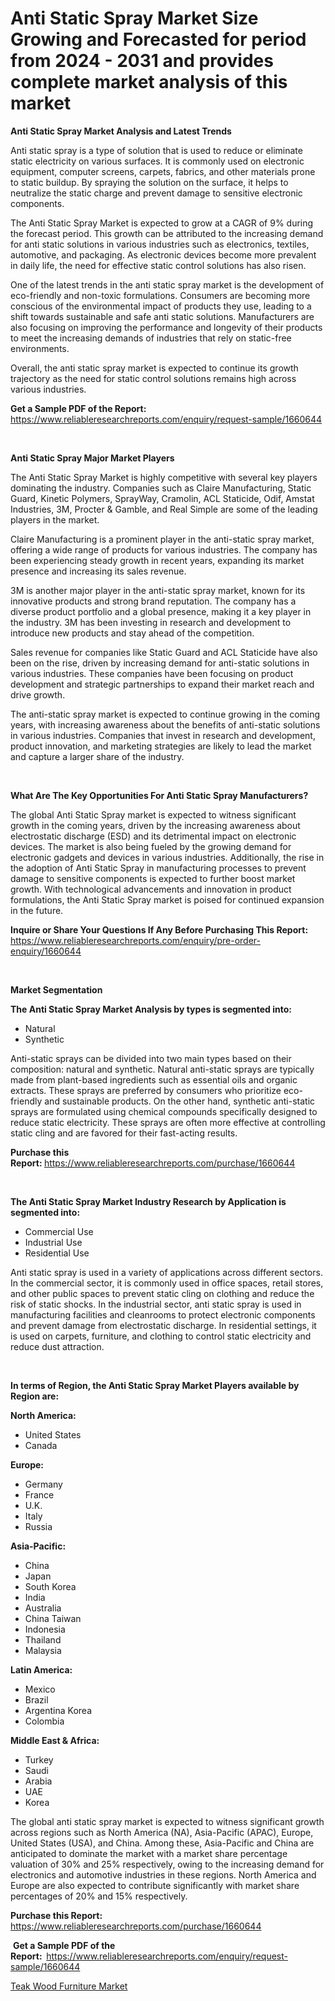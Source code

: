 <p><h1>Anti Static Spray Market Size Growing and Forecasted for period from 2024 - 2031 and provides complete market analysis of this market</h1></p><p><strong>Anti Static Spray Market Analysis and Latest Trends</strong></p>
<p><p>Anti static spray is a type of solution that is used to reduce or eliminate static electricity on various surfaces. It is commonly used on electronic equipment, computer screens, carpets, fabrics, and other materials prone to static buildup. By spraying the solution on the surface, it helps to neutralize the static charge and prevent damage to sensitive electronic components.</p><p>The Anti Static Spray Market is expected to grow at a CAGR of 9% during the forecast period. This growth can be attributed to the increasing demand for anti static solutions in various industries such as electronics, textiles, automotive, and packaging. As electronic devices become more prevalent in daily life, the need for effective static control solutions has also risen.</p><p>One of the latest trends in the anti static spray market is the development of eco-friendly and non-toxic formulations. Consumers are becoming more conscious of the environmental impact of products they use, leading to a shift towards sustainable and safe anti static solutions. Manufacturers are also focusing on improving the performance and longevity of their products to meet the increasing demands of industries that rely on static-free environments.</p><p>Overall, the anti static spray market is expected to continue its growth trajectory as the need for static control solutions remains high across various industries.</p></p>
<p><strong>Get a Sample PDF of the Report:&nbsp;</strong> <a href="https://www.reliableresearchreports.com/enquiry/request-sample/1660644">https://www.reliableresearchreports.com/enquiry/request-sample/1660644</a></p>
<p>&nbsp;</p>
<p><strong>Anti Static Spray Major Market Players</strong></p>
<p><p>The Anti Static Spray Market is highly competitive with several key players dominating the industry. Companies such as Claire Manufacturing, Static Guard, Kinetic Polymers, SprayWay, Cramolin, ACL Staticide, Odif, Amstat Industries, 3M, Procter & Gamble, and Real Simple are some of the leading players in the market. </p><p>Claire Manufacturing is a prominent player in the anti-static spray market, offering a wide range of products for various industries. The company has been experiencing steady growth in recent years, expanding its market presence and increasing its sales revenue. </p><p>3M is another major player in the anti-static spray market, known for its innovative products and strong brand reputation. The company has a diverse product portfolio and a global presence, making it a key player in the industry. 3M has been investing in research and development to introduce new products and stay ahead of the competition.</p><p>Sales revenue for companies like Static Guard and ACL Staticide have also been on the rise, driven by increasing demand for anti-static solutions in various industries. These companies have been focusing on product development and strategic partnerships to expand their market reach and drive growth.</p><p>The anti-static spray market is expected to continue growing in the coming years, with increasing awareness about the benefits of anti-static solutions in various industries. Companies that invest in research and development, product innovation, and marketing strategies are likely to lead the market and capture a larger share of the industry.</p></p>
<p>&nbsp;</p>
<p><strong>What Are The Key Opportunities For Anti Static Spray Manufacturers?</strong></p>
<p><p>The global Anti Static Spray market is expected to witness significant growth in the coming years, driven by the increasing awareness about electrostatic discharge (ESD) and its detrimental impact on electronic devices. The market is also being fueled by the growing demand for electronic gadgets and devices in various industries. Additionally, the rise in the adoption of Anti Static Spray in manufacturing processes to prevent damage to sensitive components is expected to further boost market growth. With technological advancements and innovation in product formulations, the Anti Static Spray market is poised for continued expansion in the future.</p></p>
<p><strong>Inquire or Share Your Questions If Any Before Purchasing This Report:</strong> <a href="https://www.reliableresearchreports.com/enquiry/pre-order-enquiry/1660644">https://www.reliableresearchreports.com/enquiry/pre-order-enquiry/1660644</a></p>
<p>&nbsp;</p>
<p><strong>Market Segmentation</strong></p>
<p><strong>The Anti Static Spray Market Analysis by types is segmented into:</strong></p>
<p><ul><li>Natural</li><li>Synthetic</li></ul></p>
<p><p>Anti-static sprays can be divided into two main types based on their composition: natural and synthetic. Natural anti-static sprays are typically made from plant-based ingredients such as essential oils and organic extracts. These sprays are preferred by consumers who prioritize eco-friendly and sustainable products. On the other hand, synthetic anti-static sprays are formulated using chemical compounds specifically designed to reduce static electricity. These sprays are often more effective at controlling static cling and are favored for their fast-acting results.</p></p>
<p><strong>Purchase this Report:&nbsp;</strong><a href="https://www.reliableresearchreports.com/purchase/1660644">https://www.reliableresearchreports.com/purchase/1660644</a></p>
<p>&nbsp;</p>
<p><strong>The Anti Static Spray Market Industry Research by Application is segmented into:</strong></p>
<p><ul><li>Commercial Use</li><li>Industrial Use</li><li>Residential Use</li></ul></p>
<p><p>Anti static spray is used in a variety of applications across different sectors. In the commercial sector, it is commonly used in office spaces, retail stores, and other public spaces to prevent static cling on clothing and reduce the risk of static shocks. In the industrial sector, anti static spray is used in manufacturing facilities and cleanrooms to protect electronic components and prevent damage from electrostatic discharge. In residential settings, it is used on carpets, furniture, and clothing to control static electricity and reduce dust attraction.</p></p>
<p>&nbsp;</p>
<p><strong>In terms of Region, the Anti Static Spray Market Players available by Region are:</strong></p>
<p>
    <p> <strong> North America: </strong>
        <ul>
            <li>United States</li>
            <li>Canada</li>
        </ul>
        </p> 
    <p> <strong> Europe: </strong>
        <ul>
            <li>Germany</li>
            <li>France</li>
            <li>U.K.</li>
            <li>Italy</li>
            <li>Russia</li>
        </ul>
        </p> 
    <p> <strong> Asia-Pacific: </strong>
        <ul>
            <li>China</li>
            <li>Japan</li>
            <li>South Korea</li>
            <li>India</li>
            <li>Australia</li>
            <li>China Taiwan</li>
            <li>Indonesia</li>
            <li>Thailand</li>
            <li>Malaysia</li>
        </ul>
        </p> 
    <p> <strong> Latin America: </strong>
        <ul>
            <li>Mexico</li>
            <li>Brazil</li>
            <li>Argentina Korea</li>
            <li>Colombia</li>
        </ul>
        </p> 
    <p> <strong> Middle East & Africa: </strong>
        <ul>
            <li>Turkey</li>
            <li>Saudi</li>
            <li>Arabia</li>
            <li>UAE</li>
            <li>Korea</li>
        </ul>
    </p>
    </p>
<p><p>The global anti static spray market is expected to witness significant growth across regions such as North America (NA), Asia-Pacific (APAC), Europe, United States (USA), and China. Among these, Asia-Pacific and China are anticipated to dominate the market with a market share percentage valuation of 30% and 25% respectively, owing to the increasing demand for electronics and automotive industries in these regions. North America and Europe are also expected to contribute significantly with market share percentages of 20% and 15% respectively.</p></p>
<p><strong>Purchase this Report: </strong><a href="https://www.reliableresearchreports.com/purchase/1660644">https://www.reliableresearchreports.com/purchase/1660644</a></p>
<p>&nbsp;<strong>Get a Sample PDF of the Report:&nbsp;&nbsp;</strong><a href="https://www.reliableresearchreports.com/enquiry/request-sample/1660644">https://www.reliableresearchreports.com/enquiry/request-sample/1660644</a></p>
<p><strong></strong></p>
<p><p><a href="https://github.com/Alonsoolds3wq1d81czn8rbol/Market-Research-Report-List-1/blob/main/teak-wood-furniture-market.md">Teak Wood Furniture Market</a></p></p>